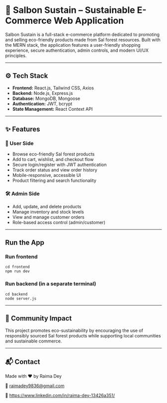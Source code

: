 # 🌿 Salbon Sustain – Sustainable E-Commerce Web Application

Salbon Sustain is a full-stack e-commerce platform dedicated to promoting and selling eco-friendly products made from Sal forest resources. Built with the MERN stack, the application features a user-friendly shopping experience, secure authentication, admin controls, and modern UI/UX principles.


---

## ⚙️ Tech Stack

- **Frontend:** React.js, Tailwind CSS, Axios
- **Backend:** Node.js, Express.js
- **Database:** MongoDB, Mongoose
- **Authentication:** JWT, bcrypt
- **State Management:** React Context API

---

## ✨ Features

### 👥 User Side
- Browse eco-friendly Sal forest products
- Add to cart, wishlist, and checkout flow
- Secure login/register with JWT authentication
- Track order status and view order history
- Mobile-responsive, accessible UI
- Product filtering and search functionality

### 🛠️ Admin Side
- Add, update, and delete products
- Manage inventory and stock levels
- View and manage customer orders
- Role-based access control (admin/customer)


---
## Run the App
### Run frontend
```
cd frontend
npm run dev
```
### Run backend (in a separate terminal)
```
cd backend
node server.js
```
---
## 🌱 Community Impact
This project promotes eco-sustainability by encouraging the use of responsibly sourced Sal forest products while supporting local communities and sustainable commerce.

---
## 📬 Contact
Made with ❤️ by Raima Dey

📧 raimadey9836@gmail.com

🔗 https://www.linkedin.com/in/raima-dey-13426a351/


